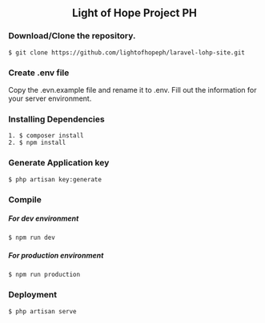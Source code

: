 
## <p align="center"> Light of Hope Project PH </p>

### Download/Clone the repository.

`$ git clone https://github.com/lightofhopeph/laravel-lohp-site.git`

### Create .env file 
<p> Copy the .evn.example file and rename it to .env. Fill out the information for your server environment.  </> 
    
### Installing Dependencies
```
1. $ composer install
2. $ npm install
````
### Generate Application key
```
$ php artisan key:generate
```

### Compile
##### <p> For dev environment </p>

```
$ npm run dev
```
##### <p> For production environment </p>

```
$ npm run production 
```


### Deployment

```
$ php artisan serve
```
